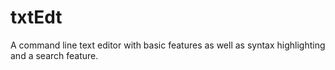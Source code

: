 # txtEdt
A command line text editor with basic features as well as syntax highlighting and a search feature.
